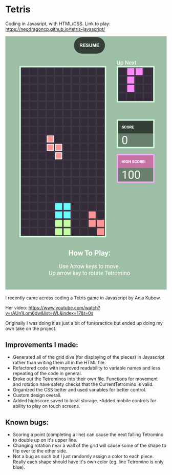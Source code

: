 # Tetris

Coding in Javasript, with HTML/CSS.
Link to play: https://neodragoncp.github.io/tetris-javascript/

![Screenshot](screenshot.png)

I recently came across coding a Tetris game in Javascript by Ania Kubow.

Her video: https://www.youtube.com/watch?v=rAUn1Lom6dw&list=WL&index=17&t=0s

Originally I was doing it as just a bit of fun/practice but ended up doing my own take on the project.

## Improvements I made:

- Generated all of the grid divs (for displaying of the pieces) in Javascript rather than writing them all in the HTML file.
- Refactored code with improved readability to variable names and less repeating of the code in general.
- Broke out the Tetrominos into their own file. Functions for movement and rotation have safety checks that the CurrentTetromino is valid.
- Organized the CSS better and used variables for better control.
- Custom design overall.
- Added highscore saved to local storage.
  -Added mobile controls for ability to play on touch screens.

## Known bugs:

- Scoring a point (completing a line) can cause the next falling Tetromino to double up on it's upper line.
- Changing rotation near a wall of the grid will cause some of the shape to flip over to the other side.
- Not a bug as such but I just randomly assign a color to each piece. Really each shape should have it's own color (eg. line Tetromino is only blue).
